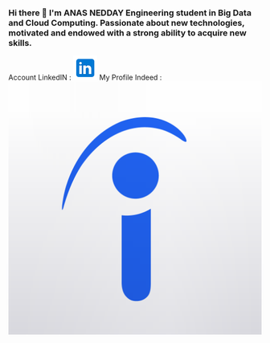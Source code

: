 ### Hi there 👋  I'm ANAS NEDDAY Engineering student in Big Data and Cloud Computing. Passionate about new technologies, motivated and endowed with a strong ability to acquire new skills.

Account LinkedIN : 
[![LinkedIn](linkedin.png)](https://www.linkedin.com/in/anas-nedday-944562234/)
My Profile Indeed :
[![Indeed](indeed.png)](https://www.indeed.com/?hl=fr_MA&co=MA&from=gnav-jobseeker-profile--profile-one-frontend)


<!--
**AnasNedday/AnasNedday** is a ✨ _special_ ✨ repository because its `README.md` (this file) appears on your GitHub profile.

Here are some ideas to get you started:

- 🔭 I’m currently working on ...
- 🌱 I’m currently learning ...
- 👯 I’m looking to collaborate on ...
- 🤔 I’m looking for help with ...
- 💬 Ask me about ...
- 📫 How to reach me: ...
- 😄 Pronouns: ...
- ⚡ Fun fact: ...
-->
